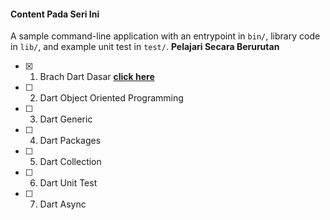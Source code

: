 #### Content Pada Seri Ini
A sample command-line application with an entrypoint in `bin/`, library code
in `lib/`, and example unit test in `test/`. **Pelajari Secara Berurutan**
- [X] 1. Brach Dart Dasar **[click here](https://github.com/04burhanuddin/Belajar-Pemrograman-Dart.git)**
- [ ] 2. Dart Object Oriented Programming
- [ ] 3. Dart Generic
- [ ] 4. Dart Packages
- [ ] 5. Dart Collection
- [ ] 6. Dart Unit Test
- [ ] 7. Dart Async